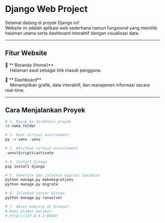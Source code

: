 # Django Web Project

Selamat datang di proyek Django ini!  
Website ini adalah aplikasi web sederhana namun fungsional yang memiliki halaman utama serta dashboard interaktif dengan visualisasi data.

---

## Fitur Website

🔹 ** Beranda (Home)**  
&nbsp;&nbsp;&nbsp;&nbsp;Halaman awal sebagai titik masuk pengguna.

🔹 ** Dashboard**  
&nbsp;&nbsp;&nbsp;&nbsp;Menampilkan grafik, data interaktif, dan manajemen informasi secara real-time.

---

## Cara Menjalankan Proyek

```bash
# 1. Masuk ke direktori proyek
cd nama_folder

# 2. Buat virtual environment
py -m venv .venv

# 3. Aktifkan virtual environment
.venv\Scripts\activate       

# 4. Install Django
pip install django

# 5. Generate dan jalankan migrasi database
python manage.py makemigrations
python manage.py migrate

# 6. Jalankan server Django
python manage.py runserver

# 7. Akses website di browser
# Buka alamat berikut:
# http://127.0.0.1:8000/
